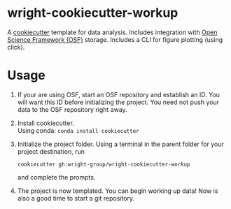 # wright-cookiecutter-workup

A [cookiecutter](https://cookiecutter.readthedocs.io/en/stable/README.html) template for data analysis. 
Includes integration with [Open Science Framework (OSF)](https://osf.io/4znzp/) storage.
Includes a CLI for figure plotting (using click).

# Usage

1. If your are using OSF, start an OSF repository and establish an ID.
    You will want this ID before initializing the project.
    You need not push your data to the OSF repository right away.
2. Install cookiecutter.  
    Using conda:
    ```conda install cookiecutter```
3. Initialize the project folder. 
    Using a terminal in the parent folder for your project destination, run

    ```cookiecutter gh:wright-group/wright-cookiecutter-workup```

    and complete the prompts.
4. The project is now templated. You can begin working up data!  Now is also a good time to start a git repository.

